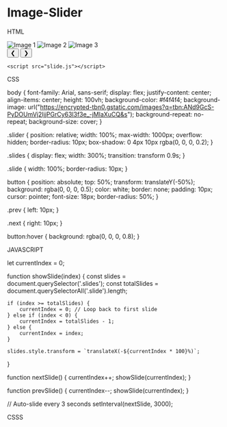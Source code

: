 # Image-Slider

HTML

<!DOCTYPE html>
<html lang="en">
<head>
    <meta charset="UTF-8">
    <meta name="viewport" content="width=device-width, initial-scale=1.0">
    <title>Image Slider</title>
    <link rel="stylesheet" href="slide.css">
</head>
<body>
    <div class="slider">
        <div class="slides">
            <img src="https://encrypted-tbn0.gstatic.com/images?q=tbn:ANd9GcQcdZa0XcB6lvfV4VuEynpSBK4GIR2HFYavRg&s" class="slide" alt="Image 1">
            <img src="https://encrypted-tbn0.gstatic.com/images?q=tbn:ANd9GcSmIAXjK_PnYZ08axKUdOON3sUd3yg2qHzk4g&s" class="slide" alt="Image 2">
            <img src="https://encrypted-tbn0.gstatic.com/images?q=tbn:ANd9GcTukZ_mEx7gBu4iw0aDfq9JNk8M3Y6NmFLR0Q&s" class="slide" alt="Image 3">
        </div>
        <button class="prev" onclick="prevSlide()">&#10094;</button>
        <button class="next" onclick="nextSlide()">&#10095;</button>
    </div>

    <script src="slide.js"></script>
</body>
</html>


CSS


body {
    font-family: Arial, sans-serif;
    display: flex;
    justify-content: center;
    align-items: center;
    height: 100vh;
    background-color: #f4f4f4;
    background-image: url("https://encrypted-tbn0.gstatic.com/images?q=tbn:ANd9GcS-PyDOUmVj2IjjPGrCy63l3f3e_-jMlaXuCQ&s");
    background-repeat: no-repeat;
    background-size: cover;
}

.slider {
    position: relative;
    width: 100%;
    max-width: 1000px;
    overflow: hidden;
    border-radius: 10px;
    box-shadow: 0 4px 10px rgba(0, 0, 0, 0.2);
}

.slides {
    display: flex;
    width: 300%;
    transition: transform 0.9s;
}

.slide {
    width: 100%;
    border-radius: 10px;
}

button {
    position: absolute;
    top: 50%;
    transform: translateY(-50%);
    background: rgba(0, 0, 0, 0.5);
    color: white;
    border: none;
    padding: 10px;
    cursor: pointer;
    font-size: 18px;
    border-radius: 50%;
}

.prev {
    left: 10px;
}

.next {
    right: 10px;
}

button:hover {
    background: rgba(0, 0, 0, 0.8);
}




JAVASCRIPT


let currentIndex = 0;

function showSlide(index) {
    const slides = document.querySelector('.slides');
    const totalSlides = document.querySelectorAll('.slide').length;
    
    if (index >= totalSlides) {
        currentIndex = 0; // Loop back to first slide
    } else if (index < 0) {
        currentIndex = totalSlides - 1;
    } else {
        currentIndex = index;
    }

    slides.style.transform = `translateX(-${currentIndex * 100}%)`;
}

function nextSlide() {
    currentIndex++;
    showSlide(currentIndex);
}

function prevSlide() {
    currentIndex--;
    showSlide(currentIndex);
}

// Auto-slide every 3 seconds
setInterval(nextSlide, 3000);




CSSS
